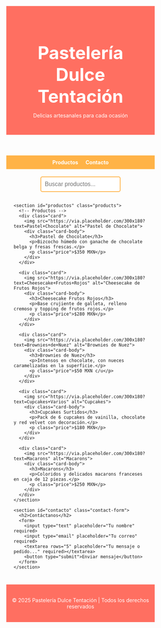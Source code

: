 <!DOCTYPE html>
<html lang="es">
<head>
  <meta charset="UTF-8" />
  <meta name="viewport" content="width=device-width, initial-scale=1.0" />
  <title>Pastelería Dulce Tentación</title>
  <style>
    /* RESET */
    * {
      margin: 0;
      padding: 0;
      box-sizing: border-box;
    }

    body {
      font-family: 'Segoe UI', Tahoma, Geneva, Verdana, sans-serif;
      background-color: #fff8f0;
      color: #333;
      line-height: 1.6;
    }

    header {
      background-color: #ff6f61;
      color: white;
      text-align: center;
      padding: 30px 20px;
    }

    header h1 {
      font-size: 3rem;
    }

    nav {
      background-color: #ffb347;
      display: flex;
      justify-content: center;
      gap: 20px;
      padding: 10px 0;
    }

    nav a {
      color: white;
      text-decoration: none;
      font-weight: bold;
      transition: color 0.3s;
    }

    nav a:hover {
      color: #333;
    }

    main {
      max-width: 1200px;
      margin: 20px auto;
      padding: 0 20px;
    }

    .search-container {
      text-align: center;
      margin-bottom: 30px;
    }

    .search-container input {
      width: 60%;
      padding: 10px;
      font-size: 1rem;
      border: 2px solid #ffb347;
      border-radius: 5px;
    }

    .products {
      display: grid;
      grid-template-columns: repeat(auto-fit, minmax(250px, 1fr));
      gap: 20px;
    }

    .card {
      background-color: #fff;
      border-radius: 10px;
      box-shadow: 0 4px 10px rgba(0,0,0,0.1);
      overflow: hidden;
      transition: transform 0.3s;
    }

    .card:hover {
      transform: translateY(-5px);
    }

    .card img {
      width: 100%;
      height: 180px;
      object-fit: cover;
    }

    .card-body {
      padding: 15px;
    }

    .card-body h3 {
      color: #ff6f61;
      margin-bottom: 10px;
    }

    .card-body p {
      margin-bottom: 10px;
    }

    .price {
      font-weight: bold;
      color: #4CAF50;
    }

    footer {
      background-color: #ff6f61;
      color: white;
      text-align: center;
      padding: 20px 10px;
      margin-top: 40px;
    }

    /* FORMULARIO */
    .contact-form {
      margin-top: 40px;
      background: #ffe5d9;
      padding: 20px;
      border-radius: 10px;
    }

    .contact-form h2 {
      margin-bottom: 15px;
      color: #ff6f61;
    }

    .contact-form input, .contact-form textarea, .contact-form button {
      width: 100%;
      padding: 10px;
      margin-bottom: 10px;
      border: 1px solid #ddd;
      border-radius: 5px;
      font-size: 1rem;
    }

    .contact-form button {
      background-color: #ffb347;
      color: white;
      border: none;
      cursor: pointer;
      transition: background-color 0.3s;
    }

    .contact-form button:hover {
      background-color: #ff6f61;
    }
  </style>
</head>
<body>
  <header>
    <h1>Pastelería Dulce Tentación</h1>
    <p>Delicias artesanales para cada ocasión</p>
  </header>

  <nav>
    <a href="#productos">Productos</a>
    <a href="#contacto">Contacto</a>
  </nav>

  <main>
    <div class="search-container">
      <input type="text" id="search" placeholder="Buscar productos...">
    </div>

    <section id="productos" class="products">
      <!-- Productos -->
      <div class="card">
        <img src="https://via.placeholder.com/300x180?text=Pastel+Chocolate" alt="Pastel de Chocolate">
        <div class="card-body">
          <h3>Pastel de Chocolate</h3>
          <p>Bizcocho húmedo con ganache de chocolate belga y fresas frescas.</p>
          <p class="price">$350 MXN</p>
        </div>
      </div>

      <div class="card">
        <img src="https://via.placeholder.com/300x180?text=Cheesecake+Frutos+Rojos" alt="Cheesecake de Frutos Rojos">
        <div class="card-body">
          <h3>Cheesecake Frutos Rojos</h3>
          <p>Base crujiente de galleta, relleno cremoso y topping de frutos rojos.</p>
          <p class="price">$280 MXN</p>
        </div>
      </div>

      <div class="card">
        <img src="https://via.placeholder.com/300x180?text=Brownies+de+Nuez" alt="Brownies de Nuez">
        <div class="card-body">
          <h3>Brownies de Nuez</h3>
          <p>Intensos en chocolate, con nueces caramelizadas en la superficie.</p>
          <p class="price">$50 MXN c/u</p>
        </div>
      </div>

      <div class="card">
        <img src="https://via.placeholder.com/300x180?text=Cupcakes+Varios" alt="Cupcakes">
        <div class="card-body">
          <h3>Cupcakes Surtidos</h3>
          <p>Pack de 6 cupcakes de vainilla, chocolate y red velvet con decoración.</p>
          <p class="price">$180 MXN</p>
        </div>
      </div>

      <div class="card">
        <img src="https://via.placeholder.com/300x180?text=Macarons" alt="Macarons">
        <div class="card-body">
          <h3>Macarons</h3>
          <p>Coloridos y delicados macarons franceses en caja de 12 piezas.</p>
          <p class="price">$250 MXN</p>
        </div>
      </div>
    </section>

    <section id="contacto" class="contact-form">
      <h2>Contáctanos</h2>
      <form>
        <input type="text" placeholder="Tu nombre" required>
        <input type="email" placeholder="Tu correo" required>
        <textarea rows="5" placeholder="Tu mensaje o pedido..." required></textarea>
        <button type="submit">Enviar mensaje</button>
      </form>
    </section>
  </main>

  <footer>
    <p>© 2025 Pastelería Dulce Tentación | Todos los derechos reservados</p>
  </footer>

  <script>
    // Buscador en vivo
    const searchInput = document.getElementById('search');
    searchInput.addEventListener('input', () => {
      const filter = searchInput.value.toLowerCase();
      const cards = document.querySelectorAll('.card');
      cards.forEach(card => {
        const text = card.innerText.toLowerCase();
        card.style.display = text.includes(filter) ? '' : 'none';
      });
    });
  </script>
</body>
</html>
